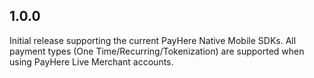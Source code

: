 ## 1.0.0

Initial release supporting the current PayHere Native Mobile SDKs. All payment types (One Time/Recurring/Tokenization) are supported when using PayHere Live Merchant accounts.
